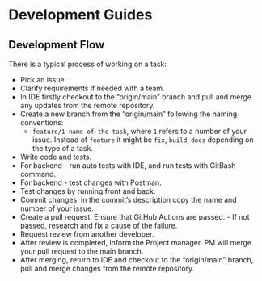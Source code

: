 # Development Guides

## Development Flow

There is a typical process of working on a task:

- Pick an issue.
- Clarify requirements if needed with a team.
- In IDE firstly checkout to the “origin/main” branch and pull and merge any updates from the remote repository.
- Create a new branch from the “origin/main” following the naming conventions: 
	- `feature/1-name-of-the-task`, where `1` refers to a number of your issue. Instead of `feature` it might be `fix`, `build`, `docs` depending on the type of a task.
- Write code and tests.
- For backend - run auto tests with IDE, and run tests with GitBash command.
- For backend - test changes with Postman. 
- Test changes by running front and back.
- Commit changes, in the commit’s description copy the name and number of your issue. 
- Create a pull request. Ensure that GitHub Actions are passed. - If not passed, research and fix a cause of the failure.
- Request review from another developer.
- After review is completed, inform the Project manager. PM will merge your pull request to the main branch.
- After merging, return to IDE and checkout to the “origin/main” branch, pull and merge changes from the remote repository.
